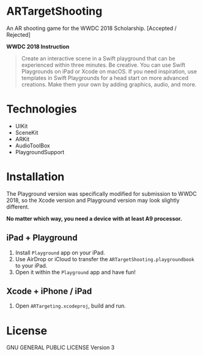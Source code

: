 # ARTargetShooting

An AR shooting game for the WWDC 2018 Scholarship. [Accepted / Rejected]

**WWDC 2018 Instruction**

> Create an interactive scene in a Swift playground that can be experienced within three minutes. Be creative. You can use Swift Playgrounds on iPad or Xcode on macOS. If you need inspiration, use templates in Swift Playgrounds for a head start on more advanced creations. Make them your own by adding graphics, audio, and more.

# Technologies

* UIKit
* SceneKit
* ARKit
* AudioToolBox
* PlaygroundSupport

# Installation

The Playground version was specifically modified for submission to WWDC 2018, so the Xcode version and Playground version may look slightly different. 

**No matter which way, you need a device with at least A9 processor.**

## iPad + Playground

1. Install `Playground` app on your iPad.
2. Use AirDrop or iCloud to transfer the `ARTargetShooting.playgroundbook` to your iPad.
3. Open it within the `Playground` app and have fun!

## Xcode + iPhone / iPad

1. Open `ARTargeting.xcodeproj`, build and run.

# License

GNU GENERAL PUBLIC LICENSE Version 3



